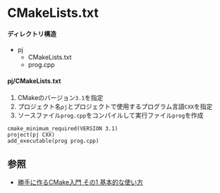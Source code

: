 # CMakeLists.txt
#### ディレクトリ構造
- pj
  - CMakeLists.txt
  - prog.cpp

#### pj/CMakeLists.txt
1. CMakeのバージョン`3.1`を指定
2. プロジェクト名`pj`とプロジェクトで使用するプログラム言語`CXX`を指定
3. ソースファイル`prog.cpp`をコンパイルして実行ファイル`prog`を作成

```
cmake_minimum_required(VERSION 3.1)
project(pj CXX)
add_executable(prog prog.cpp)
```

## 参照
- [勝手に作るCMake入門 その1 基本的な使い方](https://kamino.hatenablog.com/entry/cmake_tutorial1)
